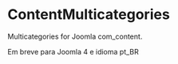 # ContentMulticategories
Multicategories for Joomla com_content.

Em breve para Joomla 4 e idioma pt_BR
